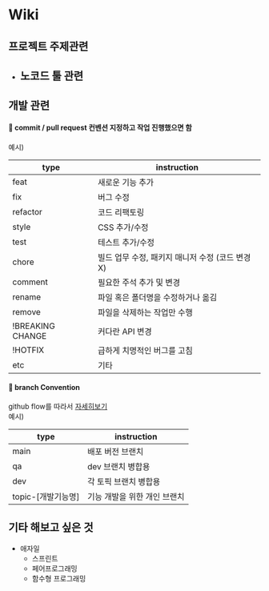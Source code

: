 # Wiki

## 프로젝트 주제관련
- 노코드 툴 관련
  - 

## 개발 관련

#### 📌 commit / pull request 컨벤션 지정하고 작업 진행했으면 함<br/>

예시)

|type|instruction|
|---|---|
|feat|새로운 기능 추가|
|fix|버그 수정|
|refactor|코드 리팩토링|
|style|CSS 추가/수정|
|test|테스트 추가/수정|
|chore|빌드 업무 수정, 패키지 매니저 수정 (코드 변경 X)|
|comment|필요한 주석 추가 및 변경|
|rename|파일 혹은 폴더명을 수정하거나 옮김|
|remove|파일을 삭제하는 작업만 수행|
|!BREAKING CHANGE|커다란 API 변경|
|!HOTFIX|급하게 치명적인 버그를 고침|
|etc|기타|

#### 📌 branch Convention<br/>

github flow를 따라서 [자세히보기](https://hudi.blog/git-branch-strategy/)<br/>
예시)

|type|instruction|
|---|---|
|main|배포 버전 브랜치|
|qa|dev 브랜치 병합용|
|dev|각 토픽 브랜치 병합용|
|topic-[개발기능명]|기능 개발을 위한 개인 브랜치|

## 기타 해보고 싶은 것
- 애자일
  - 스프린트
  - 페어프로그래밍
  - 함수형 프로그래밍
